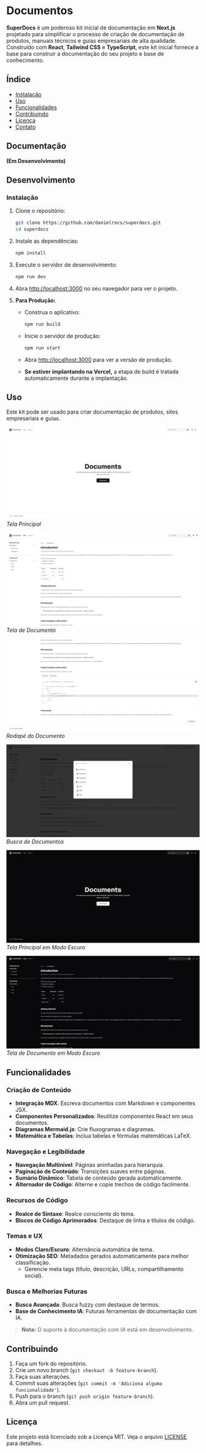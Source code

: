 # Documentos

**SuperDocs** é um poderoso kit inicial de documentação em **Next.js** projetado para simplificar o processo de criação de documentação de produtos, manuais técnicos e guias empresariais de alta qualidade. Construído com **React**, **Tailwind CSS** e **TypeScript**, este kit inicial fornece a base para construir a documentação do seu projeto e base de conhecimento.


## Índice

- [Instalação](#installation)
- [Uso](#usage)
- [Funcionalidades](#features)
- [Contribuindo](#contributing)
- [Licença](#license)
- [Contato](#contact)

## Documentação

**(Em Desenvolvimento)**

## Desenvolvimento

### Instalação

1. Clone o repositório:

   ```bash
   git clone https://github.com/danielrocs/superdocs.git
   cd superdocs
   ```

2. Instale as dependências:

   ```bash
   npm install
   ```

3. Execute o servidor de desenvolvimento:

   ```bash
   npm run dev
   ```

4. Abra [http://localhost:3000](http://localhost:3000) no seu navegador para ver o projeto.

5. **Para Produção:**

   - Construa o aplicativo:

     ```bash
     npm run build
     ```

   - Inicie o servidor de produção:

     ```bash
     npm run start
     ```

   - Abra [http://localhost:3000](http://localhost:3000) para ver a versão de produção.

   - **Se estiver implantando na Vercel,** a etapa de build é tratada automaticamente durante a implantação.

## Uso

Este kit pode ser usado para criar documentação de produtos, sites empresariais e guias.

![Tela Principal](./public/screens/screen-1.png)
_Tela Principal_

![Tela de Documento](./public/screens/screen-2.png)
_Tela de Documento_

![Rodapé do Documento](./public/screens/screen-3.png)
_Rodapé do Documento_

![Busca de Documentos](./public/screens/screen-4.png)
_Busca de Documentos_

![Tela Principal Modo Escuro](./public/screens/screen-5.png)
_Tela Principal em Modo Escuro_

![Tela de Documento Modo Escuro](./public/screens/screen-6.png)
_Tela de Documento em Modo Escuro_

## Funcionalidades

### Criação de Conteúdo

- **Integração MDX**: Escreva documentos com Markdown e componentes JSX.
- **Componentes Personalizados**: Reutilize componentes React em seus documentos.
- **Diagramas Mermaid.js**: Crie fluxogramas e diagramas.
- **Matemática e Tabelas**: Inclua tabelas e fórmulas matemáticas LaTeX.

### Navegação e Legibilidade

- **Navegação Multinível**: Páginas aninhadas para hierarquia.
- **Paginação de Conteúdo**: Transições suaves entre páginas.
- **Sumário Dinâmico**: Tabela de conteúdo gerada automaticamente.
- **Alternador de Código**: Alterne e copie trechos de código facilmente.

### Recursos de Código

- **Realce de Sintaxe**: Realce consciente do tema.
- **Blocos de Código Aprimorados**: Destaque de linha e títulos de código.

### Temas e UX

- **Modos Claro/Escuro**: Alternância automática de tema.
- **Otimização SEO**: Metadados gerados automaticamente para melhor classificação.
  - Gerencie meta tags (título, descrição, URLs, compartilhamento social).

### Busca e Melhorias Futuras

- **Busca Avançada**: Busca fuzzy com destaque de termos.
- **Base de Conhecimento IA**: Futuras ferramentas de documentação com IA.

> **Nota:** O suporte à documentação com IA está em desenvolvimento.

## Contribuindo

1. Faça um fork do repositório.
2. Crie um novo branch (`git checkout -b feature-branch`).
3. Faça suas alterações.
4. Commit suas alterações (`git commit -m 'Adiciona alguma funcionalidade'`).
5. Push para o branch (`git push origin feature-branch`).
6. Abra um pull request.

## Licença

Este projeto está licenciado sob a Licença MIT. Veja o arquivo [LICENSE](./LICENSE) para detalhes.
